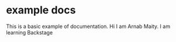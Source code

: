 # example docs

This is a basic example of documentation. Hi I am Arnab Maity. I am learning Backstage